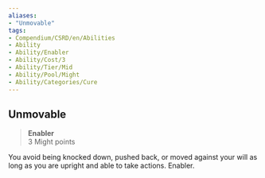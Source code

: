 ```yaml
---
aliases:
- "Unmovable"
tags:
- Compendium/CSRD/en/Abilities
- Ability
- Ability/Enabler
- Ability/Cost/3
- Ability/Tier/Mid
- Ability/Pool/Might
- Ability/Categories/Cure
---
```


  
## Unmovable  
>**Enabler**  
>3 Might points
  
You avoid being knocked down, pushed back, or moved against your will as long as you are upright and able to take actions. Enabler.